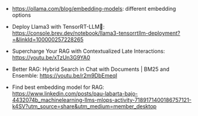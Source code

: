  - https://ollama.com/blog/embedding-models: different embedding options

 - Deploy Llama3 with TensorRT-LLM🤙:
https://console.brev.dev/notebook/llama3-tensorrtllm-deployment?=&linkId=100000257228265

 - Supercharge Your RAG with Contextualized Late Interactions:
https://youtu.be/xTzUn3G9YA0

 - Better RAG: Hybrid Search in Chat with Documents | BM25 and Ensemble: https://youtu.be/r2m9DbEmeqI 

 - Find best embedding model for RAG:  https://www.linkedin.com/posts/pau-labarta-bajo-4432074b_machinelearning-llms-mlops-activity-7189171400186757121-k4SV?utm_source=share&utm_medium=member_desktop


